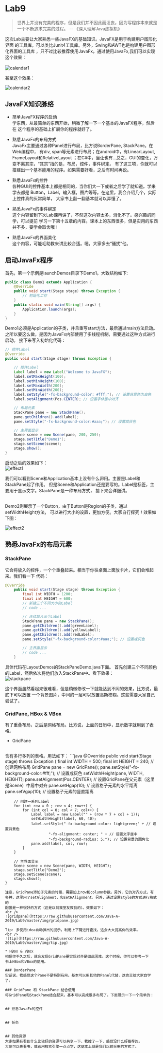 # Lab9

> 世界上并没有完美的程序，但是我们并不因此而沮丧，因为写程序本来就是
一个不断追求完美的过程。  -- 《深入理解Java虚拟机》

这次Lab主要让大家熟悉一些JavaFX的基础知识。JavaFX是用于构建用户图形化界面
的工具库，可以类比Junit4工具库。另外，Swing和AWT也是构建用户图形化界面的工具库
，只不过比较推荐使用JavaFx。通过使用JavaFx,我们可以实现这个效果：<br/><br/>
![calendar1](https://raw.githubusercontent.com/Java-A-2019/Lab9/master/img/calendar1.jpg)

甚至这个效果：<br/>

![calendar2](https://raw.githubusercontent.com/Java-A-2019/Lab9/master/img/calendar2.jpg)

## JavaFX知识脉络
* 简单JavaFX程序的启动
   <br/>
   学东西，从最简单的东西开始，稍微了解一下一个基本的JavaFX程序，然后在
   这个程序的基础上扩展你的程序就好了。
* 熟悉JavaFx的布局方式
   <br/>
   JavaFx主要通过各种Panel进行布局，比方说BorderPane, StackPane。在Web编程中，
   有div, span等元素进行布局；在android中，有LinearLayout, FrameLayout和RelativeLayout
   ；在C#中，当让也有...总之，GUI的变化，万变不离其宗，“其宗”指的是，布局，控件，事件绑定。
   有了这三项，你就可以搭建出一个基本能用的程序。如果需要好看，之后有时间再说。
 
 * 熟悉JavaFx的控件
   <br />
   各种GUI的控件基本上都是相同的，当你们大一下或者之后学了就知道。学来学去都是
   Button，Label，输入框，图片等等。在这里，我会介绍几个，实际上控件真的灰常简单，
   大家书上翻一翻基本就可以弄懂了。
   
* 熟悉JavaFx的事件绑定
  <br />
  这个内容留到下次Lab课再讲了，不然这次内容太多，消化不了。感兴趣的同学，可以提前
  学习一下第十五章的内容。课本上的东西很多，但是实用的东西并不多，要学会取舍哦！
  
* 熟悉JavaFx的界面美化
  <br />
  这个内容，可能毛助教来讲比较合适。嗯，大家多去“骚扰”他。

## 启动JavaFx程序
首先，第一个示例是launchDemos目录下Demo1。大致结构如下:
```java
public class Demo1 extends Application {
    @Override
    public void start(Stage stage) throws Exception {
        // 初始化工作
    }
    public static void main(String[] args) {
        Application.launch(args);
    }
}
```
Demo1必须是Application的子类，并且重写start方法，最后通过main方法启动。
之所以要这么做，是因为JavaFx内部使用了多线程机制，需要通过这种方式进行启动。
接下来写入初始化代码：
```java
// 控件Label
@Override
public void start(Stage stage) throws Exception {

    // 控件Label
    Label label = new Label("Welcome to JavaFX");
    label.setMaxHeight(100);
    label.setMinHeight(100);
    label.setMaxWidth(200);
    label.setMinWidth(200);
    label.setStyle("-fx-background-color: #fff;"); // 设置背景色为白色
    label.setAlignment(Pos.CENTER); // 设置字体居中对齐

    // 布局元素
    StackPane pane = new StackPane();
    pane.getChildren().add(label);
    pane.setStyle("-fx-background-color:#aaa;"); // 设置成灰色

    // 主界面显示
    Scene scene = new Scene(pane, 200, 250);
    stage.setTitle("Demo1");
    stage.setScene(scene);
    stage.show();
}
```
启动之后的效果如下：<br />
![effect1](https://raw.githubusercontent.com/Java-A-2019/Lab9/master/img/effect1.jpg)

我们可以看到Scene和Application基本上没有什么卵用。主要是Label和StackPane起了作用。
但是Scene和Application还是要写的。Label是标签，主要用于显示文字。StackPane是一种布局方式，
接下来会详细讲。

<br/>
Demo2则展示了一个Button，由于Button是Region的子类，通过setWidthHeight方法，
可以进行大小的设置，更加方便。大家自行探究！效果如下图：
<br/>

![effect2](https://raw.githubusercontent.com/Java-A-2019/Lab9/master/img/effect2.jpg)

## 熟悉JavaFx的布局元素
### StackPane
它会将放入的控件，一个个重叠起来。相当于你往桌面上面放卡片，它们会堆起来。我们看一下
代码：
```java
@Override
    public void start(Stage stage) throws Exception {
        final int WIDTH = 1200;
        final int HEIGHT = 600;
        // 新建三个不同大小的Label
        // code ...

        // 连续放入三个Label
        StackPane pane = new StackPane();
        pane.getChildren().add(greenLabel);
        pane.getChildren().add(yellowLabel);
        pane.getChildren().add(redLabel);
        pane.setStyle("-fx-background-color:#aaa;"); // 设置成灰色

        // 主界面显示
        // code ...
    }
```

具体代码在LayoutDemos的StackPaneDemo.java下面。
首先创建三个不同颜色的Label，然后依次将他们放入StackPane中。看下效果：
<br/>
![stackpane](https://raw.githubusercontent.com/Java-A-2019/Lab9/master/img/stackpane.jpg)

这个界面虽然看起来很难看，但是稍微修改一下就能达到不同的效果，比方说，最底下可以放置
一个背景图片，中间的一层可以放置高斯模糊。这些需要大家自己尝试了。

### GridPane, HBox & VBox
有了重叠布局，之后是网格布局。比方说，上面的日历中，显示数字就用到了表格。
* GridPane
<br/>
含有多行多列的表格。用法如下：
```java
@Override
    public void start(Stage stage) throws Exception {
        final int WIDTH = 500;
        final int HEIGHT = 240;
        // 创建网格布局
        GridPane pane = new GridPane();
        pane.setStyle("-fx-background-color:#fff;"); // 设置成灰色
        setWidthHeight(pane, WIDTH, HEIGHT);
        pane.setAlignment(Pos.CENTER); // 设置GridPane在父元素（这里是Scene）中居中对齐
        pane.setHgap(10); // 设置格子元素的水平距离
        pane.setVgap(10); // 设置格子元素的竖直距离

        // 创建一系列Label
        for (int row = 0 ; row < 4; row++) {
            for (int col = 0; col < 7; col++) {
                Label label = new Label("" + (row * 7 + col + 1));
                setWidthHeight(label, 60, 40);
                label.setStyle("-fx-background-color: lightgreen;" + // 设置背景色
                        "-fx-alignment: center; " + // 设置文字居中
                        "-fx-background-radius: 5;"); // 设置背景的圆角化
                pane.add(label, col, row);
            }
        }

        // 主界面显示
        Scene scene = new Scene(pane, WIDTH, HEIGHT);
        stage.setTitle("Demo2");
        stage.setScene(scene);
        stage.show();
    }
```
注意，GridPane添加子元素的时候，需要加上row和column参数。另外，它的对齐方式，有
多种，这里用了setAlignment，和setHAlignment。另外，通过设置style的方式进行格式的
配置是一种很好的方式（这是以前我室友教我的）。效果如下：
<br />
![gridpane](https://raw.githubusercontent.com/Java-A-2019/Lab9/master/img/gridpane.jpg)

Tip: 多使用idea自动弹出的提示，利用上下键进行查找，这会大大提高你的效率。
<br />
![tip](https://raw.githubusercontent.com/Java-A-2019/Lab9/master/img/tip.jpg)

* HBox & VBox
相信你不久之后，就会发现GridPane要实现对齐是如此困难。这个时候，你可以参考一下
书上HBox和VBox的使用。

### BorderPane
实话说，我感觉这个Pane不是特别有用，基本可以用其他的Panel代替，这也交给大家自学了。

### GridPane 和 StackPane 结合使用
将GridPane和StackPane结合起来，基本可以完成很多布局了。下面展示一下一个简单的：


## 熟悉JavaFx的控件


## 任务


## 其他资源
大家如果有看到什么比较好的资源可以共享一下，我搜了一下，感觉没什么好推荐的。
大家可以先看书，或者用搜索引擎一点点学，这基本上就是我们以前采用的方式了。